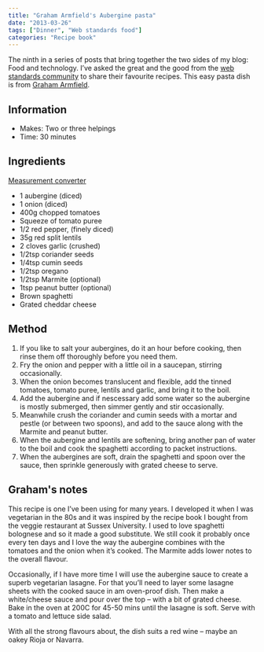 ```yaml
---
title: "Graham Armfield's Aubergine pasta"
date: "2013-03-26"
tags: ["Dinner", "Web standards food"]
categories: "Recipe book"
---
```


The ninth in a series of posts that bring together the two sides of my blog: Food and technology. I’ve asked the great and the good from the [web standards community](/tag/web-standards-food/) to share their favourite recipes. This easy pasta dish is from [Graham Armfield](https://www.twitter.com/coolfields).

## Information

* Makes: Two or three helpings
* Time: 30 minutes

## Ingredients
[Measurement converter](https://www.unitconverters.net/)

* 1 aubergine (diced)
* 1 onion (diced)
* 400g chopped tomatoes
* Squeeze of tomato puree
* 1/2 red pepper, (finely diced)
* 35g red split lentils
* 2 cloves garlic (crushed)
* 1/2tsp coriander seeds
* 1/4tsp cumin seeds
* 1/2tsp oregano
* 1/2tsp Marmite (optional)
* 1tsp peanut butter (optional)
* Brown spaghetti
* Grated cheddar cheese

## Method

1. If you like to salt your aubergines, do it an hour before cooking, then rinse them off thoroughly before you need them.
2. Fry the onion and pepper with a little oil in a saucepan, stirring occasionally.
3. When the onion becomes translucent and flexible, add the tinned tomatoes, tomato puree, lentils and garlic, and bring it to the boil.
4. Add the aubergine and if nescessary add some water so the aubergine is mostly submerged, then simmer gently and stir occasionally.
5. Meanwhile crush the coriander and cumin seeds with a mortar and pestle (or between two spoons), and add to the sauce along with the Marmite and peanut butter.
6. When the aubergine and lentils are softening, bring another pan of water to the boil and cook the spaghetti according to packet instructions.
7. When the aubergines are soft, drain the spaghetti and spoon over the sauce, then sprinkle generously with grated cheese to serve.

## Graham's notes

This recipe is one I’ve been using for many years. I developed it when I was vegetarian in the 80s and it was inspired by the recipe book I bought from the veggie restaurant at Sussex University. I used to love spaghetti bolognese and so it made a good substitute. We still cook it probably once every ten days and I love the way the aubergine combines with the tomatoes and the onion when it’s cooked. The Marmite adds lower notes to the overall flavour.

Occasionally, if I have more time I will use the aubergine sauce to create a superb vegetarian lasagne. For that you’ll need to layer some lasagne sheets with the cooked sauce in am oven-proof dish. Then make a white/cheese sauce and pour over the top – with a bit of grated cheese. Bake in the oven at 200C for 45-50 mins until the lasagne is soft. Serve with a tomato and lettuce side salad.

With all the strong flavours about, the dish suits a red wine – maybe an oakey Rioja or Navarra.
